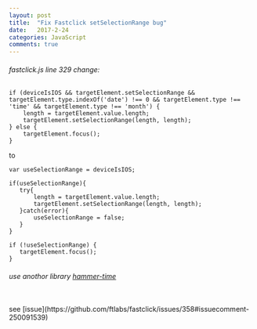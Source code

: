 ```yaml
---
layout: post
title:  "Fix Fastclick setSelectionRange bug"
date:   2017-2-24
categories: JavaScript
comments: true
---
```


###### fastclick.js line 329 change:

```
if (deviceIsIOS && targetElement.setSelectionRange && targetElement.type.indexOf('date') !== 0 && targetElement.type !== 'time' && targetElement.type !== 'month') {
    length = targetElement.value.length;
    targetElement.setSelectionRange(length, length);
} else {
    targetElement.focus();
}
```

to

```
var useSelectionRange = deviceIsIOS;

if(useSelectionRange){
   try{
       length = targetElement.value.length;
       targetElement.setSelectionRange(length, length);
   }catch(error){
       useSelectionRange = false;
   }
}

if (!useSelectionRange) {
   targetElement.focus();
}
```

###### use anothor library [hammer-time](https://github.com/hammerjs/hammer-time)

<br>
see [issue](https://github.com/ftlabs/fastclick/issues/358#issuecomment-250091539)
